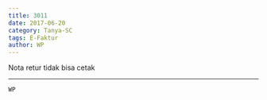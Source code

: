 ```yaml
---
title: 3011
date: 2017-06-20
category: Tanya-SC
tags: E-Faktur
author: WP
---
```


Nota retur tidak bisa cetak

---



`WP`
